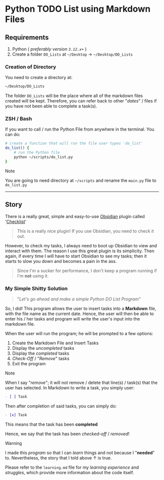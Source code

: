# Python TODO List using Markdown Files

## Requirements

1. Python ( *preferably version `3.12.x+`* )
2. Create a folder `DO_Lists` at `~/Desktop` -> `~/Desktop/DO_Lists`

### Creation of Directory

You need to create a directory at:

```bash
~/Desktop/DO_Lists
```

The folder `DO_Lists` will be the place where all of the markdown files created will be kept.
Therefore, you can refer back to other "*dates*" / files if you have not been able to complete a task(s).

### ZSH / Bash

If you want to call / run the Python File from anywhere in the terminal. You can do:

```bash
# create a function that will run the file user types 'do_list'
do_list() {
    # run the Python file
    python ~/scripts/do_list.py
}
```

>[!NOTE]
>You are going to need directory at `~/scripts` and rename the `main.py` file to `do_list.py`

---

## Story

There is a really great, simple and easy-to-use [Obsidian](https://obsidian.md/) plugin called '[Checklist](https://github.com/delashum/obsidian-checklist-plugin)'

>This is a really nice plugin! If you use Obsidian, you need to check it out.

However, to check my tasks, I always need to boot up Obsidian to view and interact with them.
The reason I use this great plugin is its simplicity. Then again, if every time I will have to start Obsidian to see my tasks; then it starts to slow you down and becomes a pain in the ass.

>Since I'm a sucker for performance, I don't keep a program running if I'm **not** using it.

### My Simple Shitty Solution

>"*Let's go ahead and make a simple Python DO List Program*"

So, I did! This program allows the user to insert tasks into a **Markdown** file, with the file name as the current date.
Hence, the user will then be able to enter his / her tasks and program will write the user's input into the markdown file.

When the user will run the program; he will be prompted to a few options:

1. Create the Markdown File and Insert Tasks
2. Display the *uncompleted* tasks
3. Display the *completed* tasks
4. *Check-Off* / "*Remove*" tasks
5. Exit the program

>[!NOTE]
>When I say "*remove*"; it will not remove / delete that line(s) / task(s) that the user has selected.
>In Markdown to write a task, you simply user:
>
>```markdown
>- [ ] Task
>```
>
>Then after completion of said tasks, you can simply do:
>
>```markdown
>- [x] Task
>```
>
>This means that the task has been **completed**
>
>Hence, we say that the task has been *checked-off* / *removed*!

>[!WARNING]
>I made this *program* so that I can *learn* things and not because I "**needed**" to.
>Nevertheless, the story that I told above $\uparrow$ is true.
>
>Please refer to the `learning.md` file for my _learning experience_ and _struggles_, which provide more information about the code itself.
